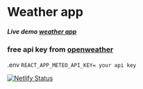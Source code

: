 # Weather app

##### Live demo [weather app](https://ecstatic-mccarthy-02a43a.netlify.app/)

### free api key from [openweather](https://openweathermap.org/api)

.env
`REACT_APP_METEO_API_KEY= your api key`

[![Netlify Status](https://api.netlify.com/api/v1/badges/fc761723-13c7-4fe3-ae98-e7a4e30c40f1/deploy-status)](https://app.netlify.com/sites/ecstatic-mccarthy-02a43a/deploys)
